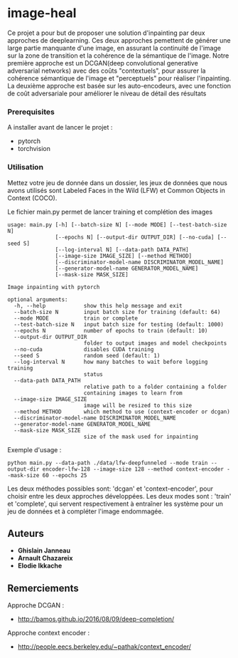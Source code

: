 # image-heal
Ce projet a pour but de proposer une solution d'inpainting par deux approches de deeplearning.
Ces deux approches pemettent de générer une large partie manquante d'une image, en assurant la continuité de l'image sur la zone de transition et la cohérence de la sémantique de l'image.
Notre première approche est un DCGAN(deep convolutional generative adversarial networks) avec des coûts "contextuels", pour assurer la cohérence sémantique de l'image et "perceptuels" pour réaliser l'inpainting. La deuxième approche est basée sur les auto-encodeurs, avec une fonction de coût adversariale pour améliorer le niveau de détail des résultats


### Prerequisites
A installer avant de lancer le projet :
- pytorch
- torchvision

### Utilisation

Mettez votre jeu de donnée dans un dossier, les jeux de données que nous avons utilisés sont Labeled Faces in the Wild (LFW) et Common Objects in Context (COCO).

Le fichier main.py permet de lancer training et complétion des images

```
usage: main.py [-h] [--batch-size N] [--mode MODE] [--test-batch-size N]
               [--epochs N] [--output-dir OUTPUT_DIR] [--no-cuda] [--seed S]
               [--log-interval N] [--data-path DATA_PATH]
               [--image-size IMAGE_SIZE] [--method METHOD]
               [--discriminator-model-name DISCRIMINATOR_MODEL_NAME]
               [--generator-model-name GENERATOR_MODEL_NAME]
               [--mask-size MASK_SIZE]

Image inpainting with pytorch

optional arguments:
  -h, --help            show this help message and exit
  --batch-size N        input batch size for training (default: 64)
  --mode MODE           train or complete
  --test-batch-size N   input batch size for testing (default: 1000)
  --epochs N            number of epochs to train (default: 10)
  --output-dir OUTPUT_DIR
                        folder to output images and model checkpoints
  --no-cuda             disables CUDA training
  --seed S              random seed (default: 1)
  --log-interval N      how many batches to wait before logging training
                        status
  --data-path DATA_PATH
                        relative path to a folder containing a folder
                        containing images to learn from
  --image-size IMAGE_SIZE
                        image will be resized to this size
  --method METHOD       which method to use (context-encoder or dcgan)
  --discriminator-model-name DISCRIMINATOR_MODEL_NAME
  --generator-model-name GENERATOR_MODEL_NAME
  --mask-size MASK_SIZE
                        size of the mask used for inpainting
```

Exemple d'usage :

```
python main.py --data-path ./data/lfw-deepfunneled --mode train --output-dir encoder-lfw-128 --image-size 128 --method context-encoder --mask-size 60 --epochs 25
```

Les deux méthodes possibles sont: 'dcgan' et 'context-encoder', pour choisir entre les deux approches développées. Les deux modes sont : 'train' et 'complete', qui servent respectivement à entraîner les système pour un jeu de données et à compléter l'image endommagée.

## Auteurs

* **Ghislain Janneau**
* **Arnault Chazareix**
* **Elodie Ikkache**

## Remerciements

Approche DCGAN :

* http://bamos.github.io/2016/08/09/deep-completion/

Approche context encoder :

* http://people.eecs.berkeley.edu/~pathak/context_encoder/